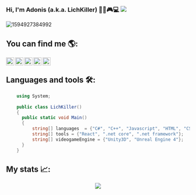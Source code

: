 
### Hi, I'm Adonis (a.k.a. LichKiller) 👨‍💻🎮💻  ![](https://visitor-badge.glitch.me/badge?page_id=EnrageStudio)
![1594927384992](https://user-images.githubusercontent.com/60354803/125116882-0013d680-e0b3-11eb-9396-dd03639f5cac.jpg)

## You can find me 🌎:
<a href="https://www.linkedin.com/in/adonis-villalva/">
  <img align="left" alt="EnrageStudio's LinkedIN" width="22px" src="https://raw.githubusercontent.com/peterthehan/peterthehan/master/assets/linkedin.svg" />
</a>
<a href="https://www.facebook.com/EnrageStudio">
  <img align="left" alt="EnrageStudio's Facebook" width="22px" src="https://raw.githubusercontent.com/peterthehan/peterthehan/master/assets/facebook.svg" />
</a>
<a href="https://twitter.com/EnrageStudio">
  <img align="left" alt="EnrageStudio's Twitter" width="22px" src="https://raw.githubusercontent.com/peterthehan/peterthehan/master/assets/twitter.svg" />
</a>
<a href="https://www.instagram.com/enragestudio/">
  <img align="left" alt="EnrageStudio's Instagram" width="22px" src="https://user-images.githubusercontent.com/60354803/125121865-2f7a1180-e0ba-11eb-85ee-0b6a3f3a66da.png" />
</a>
<a href="http://www.enragestudio.com/">
  <img align="left" alt="EnrageStudio's Blog" width="22px" src="https://user-images.githubusercontent.com/60354803/125122110-88e24080-e0ba-11eb-8d2d-d8471329529c.png" />
</a>
</br>

## Languages and tools 🛠:

```csharp
    using System;
    
    public class LichKiller()
    {
      public static void Main()
      {
          string[] languages  = {"C#", "C++", "Javascript", "HTML", "CSS"};
          string[] tools = {"React", ".net core", ".net framework"};
          string[] videogameEngine = {"Unity3D", "Unreal Engine 4"};
      }
    }
```

## My stats 📈:
<p align = 'center'><img src = 'https://github-readme-stats.vercel.app/api?username=EnrageStudio&show_icons=true&theme=gotham'/></p>

